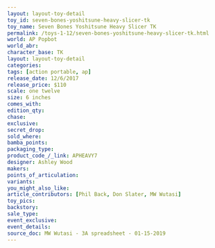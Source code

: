 ```yaml
---
layout: layout-toy-detail 
toy_id: seven-bones-yoshitsune-heavy-slicer-tk
toy_name: Seven Bones Yoshitsune Heavy Slicer TK
permalink: /toys-1-12/seven-bones-yoshitsune-heavy-slicer-tk.html
world: AP Popbot
world_abr: 
character_base: TK
layout: layout-toy-detail
categories: 
tags: [action portable, ap] 
release_date: 12/6/2017
release_price: $110 
scale: one twelve
size: 6 inches
comes_with: 
edition_qty: 
chase: 
exclusive: 
secret_drop: 
sold_where: 
bamba_points: 
packaging_type: 
product_code_/_link: APHEAVY7
designer: Ashley Wood
makers: 
points_of_articulation: 
variants: 
you_might_also_like: 
article_contributors: [Phil Back, Don Slater, MW Wutasi]
toy_pics: 
backstory: 
sale_type: 
event_exclusive: 
event_details: 
source_doc: MW Wutasi - 3A spreadsheet - 01-15-2019
---
```

 